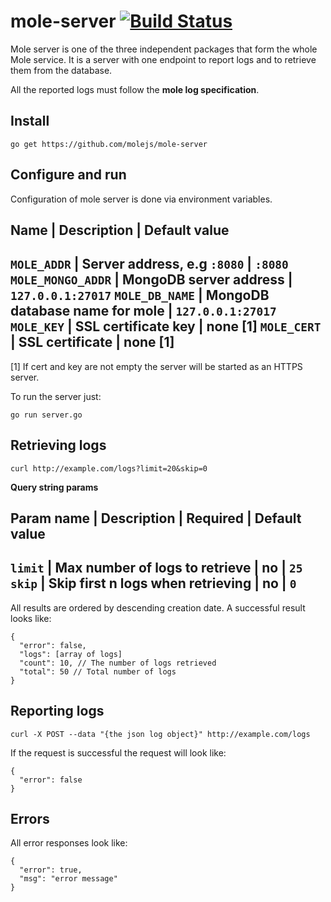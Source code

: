 # mole-server [![Build Status](https://travis-ci.org/molejs/mole-server.svg?branch=master)](https://travis-ci.org/molejs/mole-server)

Mole server is one of the three independent packages that form the whole Mole service. It is a server with one endpoint to report logs and to retrieve them from the database.

All the reported logs must follow the **mole log specification**.

## Install

```
go get https://github.com/molejs/mole-server
```

## Configure and run

Configuration of mole server is done via environment variables.

Name              | Description                    | Default value
-----------------------------------------------------------------------
`MOLE_ADDR`       | Server address, e.g `:8080`    | `:8080`
`MOLE_MONGO_ADDR` | MongoDB server address         | `127.0.0.1:27017`
`MOLE_DB_NAME`    | MongoDB database name for mole | `127.0.0.1:27017`
`MOLE_KEY`        | SSL certificate key            | none [1]
`MOLE_CERT`       | SSL certificate                | none [1]
-----------------------------------------------------------------------

[1] If cert and key are not empty the server will be started as an HTTPS server.

To run the server just:
```
go run server.go
```

## Retrieving logs
```
curl http://example.com/logs?limit=20&skip=0
```
**Query string params**

Param name | Description                       | Required | Default value
--------------------------------------------------------------------------
`limit`    | Max number of logs to retrieve    | no       | `25`
`skip`     | Skip first n logs when retrieving | no       | `0`
--------------------------------------------------------------------------

All results are ordered by descending creation date.
A successful result looks like:
```
{
  "error": false,
  "logs": [array of logs]
  "count": 10, // The number of logs retrieved
  "total": 50 // Total number of logs
}
```

## Reporting logs
```
curl -X POST --data "{the json log object}" http://example.com/logs
```

If the request is successful the request will look like:
```
{
  "error": false
}
```

## Errors

All error responses look like:
```
{
  "error": true,
  "msg": "error message"
}
```
